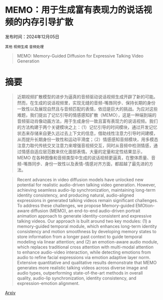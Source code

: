 # MEMO：用于生成富有表现力的说话视频的内存引导扩散

发布时间：2024年12月05日

`其他` `视频生成` `音频处理`

> MEMO: Memory-Guided Diffusion for Expressive Talking Video Generation

# 摘要

> 近期视频扩散模型的进步为逼真的音频驱动说话视频生成开辟了新的可能。然而，在生成的说话视频里，实现无缝的音频-嘴唇同步、保持长期的身份一致性以及展现自然且与音频匹配的表情，依旧是巨大的挑战。为应对这些难题，我们提出了记忆引导的情感感知扩散（MEMO），这是一种端到端的音频驱动肖像动画方法，用于生成身份一致且富有表现力的说话视频。我们的方法构建于两个关键模块之上：（1）记忆引导的时间模块，通过开发记忆状态来存储来自更久远过去上下文的信息，借助线性注意力引导时间建模，从而提升长期身份一致性和运动平滑度；（2）情感感知音频模块，用多模态注意力取代传统交叉注意力来增强音视频交互，同时从音频中检测情感，通过情感自适应层范数来优化面部表情。大量的定量和定性结果显示，MEMO 在各种图像和音频类型中生成的说话视频更逼真，在整体质量、音频-嘴唇同步、身份一致性以及表情-情感对齐方面，都超越了最先进的方法。

> Recent advances in video diffusion models have unlocked new potential for realistic audio-driven talking video generation. However, achieving seamless audio-lip synchronization, maintaining long-term identity consistency, and producing natural, audio-aligned expressions in generated talking videos remain significant challenges. To address these challenges, we propose Memory-guided EMOtion-aware diffusion (MEMO), an end-to-end audio-driven portrait animation approach to generate identity-consistent and expressive talking videos. Our approach is built around two key modules: (1) a memory-guided temporal module, which enhances long-term identity consistency and motion smoothness by developing memory states to store information from a longer past context to guide temporal modeling via linear attention; and (2) an emotion-aware audio module, which replaces traditional cross attention with multi-modal attention to enhance audio-video interaction, while detecting emotions from audio to refine facial expressions via emotion adaptive layer norm. Extensive quantitative and qualitative results demonstrate that MEMO generates more realistic talking videos across diverse image and audio types, outperforming state-of-the-art methods in overall quality, audio-lip synchronization, identity consistency, and expression-emotion alignment.

[Arxiv](https://arxiv.org/abs/2412.04448)